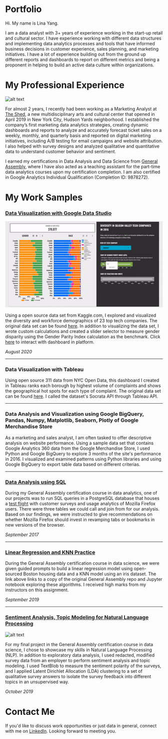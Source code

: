 # Portfolio
Hi. My name is Lina Yang. 

I am a data analyst with 3+ years of experience working in the start-up retail and cultural sector. I have experience working with different data structures and implementing data analytics processes and tools that have informed business decisions in customer experience, sales planning, and marketing initiatives. I have a lot of experience building out from the ground up different reports and dashboards to report on different metrics and being a proponent in helping to build an active data culture within organizations.
# My Professional Experience
![alt text](https://github.com/linayang-io/portfolio/blob/master/LinkedInProfile.png)

For almost 2 years, I recently had been working as a Marketing Analyst at [The Shed](https://theshed.org/), a new multidisciplinary arts and cultural center that opened in April 2019 in New York City, Hudson Yards neighborhood. I established the company’s first marketing data analytics strategies, creating dynamic dashboards and reports to analyze and accurately forecast ticket sales on a weekly, monthly, and quarterly basis and reported on digital marketing initiatives, including A/B testing for email campaigns and website attribution. I also helped with survey designs and analyzed qualitative and quantitative data to understand customer behavior and sentiment. 

I earned my certifications in Data Analysis and Data Science from [General Assembly](https://generalassemb.ly/), where I have also acted as a teaching assistant for the part-time data analytics courses upon my certification completion. I am also certified in Google Analytics Individual Qualification (Completion ID: 9878272). 

# My Work Samples
### [Data Visualization with Google Data Studio](https://github.com/linayang-io/googledatastudio-worksample)
![Google Data Studio DB Demo](https://github.com/linayang-io/googledatastudio-worksample/blob/master/lyang_gds_demo.gif)

Using a open source data set from Kaggle.com, I explored and visualized the diversity and workforce demographics of 23 top tech companies. The original data set can be found [here](https://www.kaggle.com/rtatman/silicon-valley-diversity-data). In addition to visualizing the data set, I wrote custom calculations and created a slider selector to measure gender disparity using the Gender Parity Index calculation as the benchmark. Click [here](https://datastudio.google.com/reporting/e71e98cb-f2e8-4bda-8c11-ed203cd201f7/page/6DecB) to interact with dashboard in platform.

*August 2020*
__________

### Data Visualization with Tableau
Using open source 311 data from NYC Open Data, this dashboard I created in Tableau ranks each borough by highest volume of complaints and shows the geographical hot spots for each type of complaint. The original data set can be found [here](https://data.cityofnewyork.us/Social-Services/311-Service-Requests-from-2010-to-Present/erm2-nwe9). I called the dataset's Socrata API through Tableau API. 
__________

### Data Analysis and Visualization using Google BigQuery, Pandas, Numpy, Matplotlib, Seaborn, Plotly of Google Merchandise Store
As a marketing and sales analyst, I am often tasked to offer descriptive analysis on website performance. Using a sample data set that contains Google Analytics 360 data from the Google Merchandise Store, I used Python and Google BigQuery to explore 3 months of the site's performance in 2016. I visualized and examined patterns using Python libraries and using Google BigQuery to export table data based on different criterias. 
_________

### [Data Analysis using SQL](https://github.com/linayang-io/sql-worksample.git)
During my General Assembly certification course in data analytics, one of our projects was to run SQL queries in a PostgreSQL database that houses a [test flight](https://web.archive.org/web/20160304073326/https://testpilot.mozillalabs.com/testcases/a-week-life-2/aggregated-data.html) with customer surveys and usage analytics of Mozilla Firefox users. There were three tables we could call and join from for our analysis. Based on our findings, we were instructed to give recommendations on whether Mozilla Firefox should invest in revamping tabs or bookmarks in new versions of the browser. 

*September 2017*
_________
### [Linear Regression and KNN Practice](https://github.com/linayang-io/ga-datr813_project3.git)
During the General Assembly certification course in data science, we were given guided prompts to build a linear regression model using open-sourced Boston housing data and a KNN model using an iris dataset. The link above links to a copy of the original General Assembly repo and Jupyter notebook exploring these algorithms. I received high marks from my instructors on this assignment.

*September 2019*
_________
### [Sentiment Analysis, Topic Modeling for Natural Language Processing](https://github.com/linayang-io/python-nlp-worksample.git)
![alt text](https://github.com/linayang-io/python-nlp-worksample/blob/master/LDA_dash.PNG)

For my final project in the General Assembly certification course in data science, I chose to showcase my skills in Natural Language Processing (NLP). In addition to exploratory data analysis, I used redacted, modified survey data from an employer to perform sentiment analysis and topic modeling. I used TextBlob to measure the sentiment polarity of the surveys, and I applied Latent Dirichlet Allocation (LDA) clustering to a set of qualitative survey answers to isolate the survey feedback into different topics in an unsupervised way.

*October 2019*

# Contact Me
If you'd like to discuss work opportunities or just data in general, connect with me on [LinkedIn](https://www.linkedin.com/in/yanglina/). Looking forward to meeting you.  
